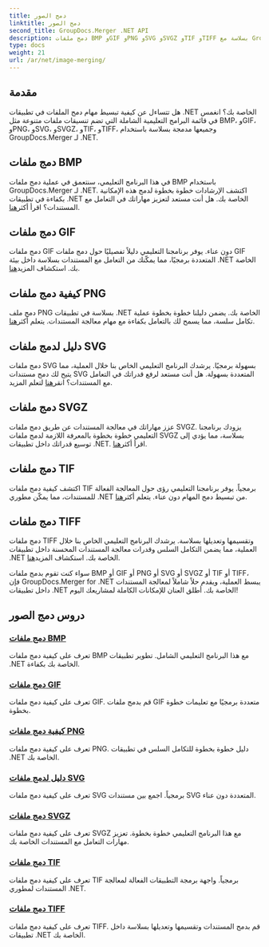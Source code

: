 ```yaml
---
title: دمج الصور
linktitle: دمج الصور
second_title: GroupDocs.Merger .NET API
description: دمج ملفات BMP وGIF وPNG وSVG وSVGZ وTIF وTIFF بسلاسة مع GroupDocs.Merger .NET. دمج معالجة المستندات بكفاءة في تطبيقات .NET الخاصة بك.
type: docs
weight: 21
url: /ar/net/image-merging/
---
```

## مقدمة

هل تتساءل عن كيفية تبسيط مهام دمج الملفات في تطبيقات .NET الخاصة بك؟ انغمس في قائمة البرامج التعليمية الشاملة التي تضم تنسيقات ملفات متنوعة مثل BMP، وGIF، وPNG، وSVG، وSVGZ، وTIF، وTIFF، وجميعها مدمجة بسلاسة باستخدام GroupDocs.Merger لـ .NET.

## دمج ملفات BMP

 في هذا البرنامج التعليمي، سنتعمق في عملية دمج ملفات BMP باستخدام GroupDocs.Merger لـ .NET. اكتشف الإرشادات خطوة بخطوة لدمج هذه الإمكانية بكفاءة في تطبيقات .NET الخاصة بك. هل أنت مستعد لتعزيز مهاراتك في التعامل مع المستندات؟ اقرأ أكثر[هنا](./merge-bmp-files/).

## دمج ملفات GIF

 دمج ملفات GIF دون عناء. يوفر برنامجنا التعليمي دليلاً تفصيليًا حول دمج ملفات GIF المتعددة برمجيًا، مما يمكّنك من التعامل مع المستندات بسلاسة داخل بيئة .NET الخاصة بك. استكشاف المزيد[هنا](./merging-gif-files/).

## كيفية دمج ملفات PNG

دمج ملف PNG بسلاسة في تطبيقات .NET الخاصة بك. يضمن دليلنا خطوة بخطوة عملية تكامل سلسة، مما يسمح لك بالتعامل بكفاءة مع مهام معالجة المستندات. يتعلم أكثر[هنا](./how-to-merge-png-files/).

## دليل لدمج ملفات SVG

 دمج ملفات SVG بسهولة برمجيًا. يرشدك البرنامج التعليمي الخاص بنا خلال العملية، مما يتيح لك دمج مستندات SVG المتعددة بسهولة. هل أنت مستعد لرفع قدراتك في التعامل مع المستندات؟ انقر[هنا](./guide-merging-svg-files/) لتعلم المزيد.

## دمج ملفات SVGZ

 عزز مهاراتك في معالجة المستندات عن طريق دمج ملفات SVGZ. يزودك برنامجنا التعليمي خطوة بخطوة بالمعرفة اللازمة لدمج ملفات SVGZ بسلاسة، مما يؤدي إلى توسيع قدراتك داخل تطبيقات .NET. اقرأ أكثر[هنا](./merging-svgz-files/).

## دمج ملفات TIF

 اكتشف كيفية دمج ملفات TIF برمجياً. يوفر برنامجنا التعليمي رؤى حول المعالجة الفعالة للمستندات، مما يمكّن مطوري .NET من تبسيط دمج المهام دون عناء. يتعلم أكثر[هنا](./merge-tif-files/).

## دمج ملفات TIFF

دمج ملفات TIFF وتقسيمها وتعديلها بسلاسة. يرشدك البرنامج التعليمي الخاص بنا خلال العملية، مما يضمن التكامل السلس وقدرات معالجة المستندات المحسنة داخل تطبيقات .NET الخاصة بك. استكشاف المزيد[هنا](./merging-tiff-files/).

سواء كنت تقوم بدمج ملفات BMP أو GIF أو PNG أو SVG أو SVGZ أو TIF أو TIFF، فإن GroupDocs.Merger for .NET يبسط العملية، ويقدم حلاً شاملاً لمعالجة المستندات داخل تطبيقات .NET الخاصة بك. أطلق العنان للإمكانات الكاملة لمشاريعك اليوم!
## دروس دمج الصور
### [دمج ملفات BMP](./merge-bmp-files/)
تعرف على كيفية دمج ملفات BMP مع هذا البرنامج التعليمي الشامل. تطوير تطبيقات .NET الخاصة بك بكفاءة.
### [دمج ملفات GIF](./merging-gif-files/)
تعرف على كيفية دمج ملفات GIF. قم بدمج ملفات GIF متعددة برمجيًا مع تعليمات خطوة بخطوة.
### [كيفية دمج ملفات PNG](./how-to-merge-png-files/)
تعرف على كيفية دمج ملفات PNG. دليل خطوة بخطوة للتكامل السلس في تطبيقات .NET الخاصة بك.
### [دليل لدمج ملفات SVG](./guide-merging-svg-files/)
تعرف على كيفية دمج ملفات SVG برمجياً. اجمع بين مستندات SVG المتعددة دون عناء.
### [دمج ملفات SVGZ](./merging-svgz-files/)
تعرف على كيفية دمج ملفات SVGZ مع هذا البرنامج التعليمي خطوة بخطوة. تعزيز مهارات التعامل مع المستندات الخاصة بك.
### [دمج ملفات TIF](./merge-tif-files/)
تعرف على كيفية دمج ملفات TIF برمجياً. واجهة برمجة التطبيقات الفعالة لمعالجة المستندات لمطوري .NET.
### [دمج ملفات TIFF](./merging-tiff-files/)
تعرف على كيفية دمج ملفات TIFF. قم بدمج المستندات وتقسيمها وتعديلها بسلاسة داخل تطبيقات .NET الخاصة بك.